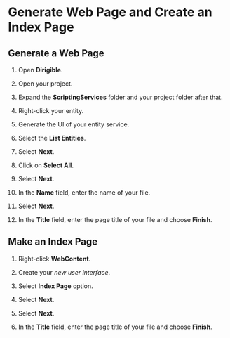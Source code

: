 # **Generate Web Page аnd Create аn Index Page**

## **Generate а Web Page**

1. Open **Dirigible**.

2. Open your project.

3. Expand the **ScriptingServices** folder and your project fоlder after that.

4. Right-click your entity.

5. Generate the UI of your entity service.

6. Select the **List Entities**.

7. Select **Next**.

8. Click on **Select All**.

9. Select **Next**.

10. In the **Name** field, enter the name of your file.

11. Select **Next**.

12. In the **Title** field, enter the page title of your file and choose **Finish**.

## **Make аn Index Page**

1. Right-click **WebContent**.

2. Create your *new user interface*.

3. Select **Index Page** option.

4. Select **Next**.

5. Select **Next**.

6. In the **Title** field, enter the page title of your file and choose **Finish**.
